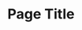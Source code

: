 ---
title: Page Title
type: detail
topper:
  topper_type: default
  heading:
    - text: Heading
  subheading: Subheading
detail_blocks:
  - _bookshop_name: design-system/column/rich-text
    text: Text.
column_blocks:
_unlisted: true
---